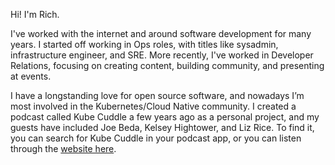 Hi! I'm Rich.

I've worked with the internet and around software development for many years. I started off working in Ops roles, with titles like sysadmin, infrastructure engineer, and SRE. More recently, I've worked in Developer Relations, focusing on creating content, building community, and presenting at events.

I have a longstanding love for open source software, and nowadays I’m most involved in the Kubernetes/Cloud Native community. I created a podcast called Kube Cuddle a few years ago as a personal project, and my guests have included Joe Beda, Kelsey Hightower, and Liz Rice. To find it, you can search for Kube Cuddle in your podcast app, or you can listen through the [website here](https://kubecuddle.transistor.fm/).

